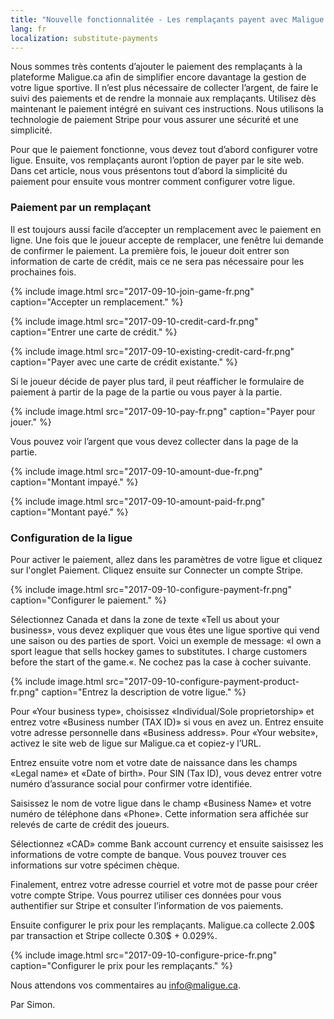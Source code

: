 ```yaml
---
title: "Nouvelle fonctionnalitée - Les remplaçants payent avec Maligue.ca"
lang: fr
localization: substitute-payments
---
```

Nous sommes très contents d’ajouter le paiement des remplaçants à la plateforme Maligue.ca afin de simplifier encore davantage la gestion de votre ligue sportive. Il n’est plus nécessaire de collecter l’argent, de faire le suivi des paiements et de rendre la monnaie aux remplaçants. Utilisez dès maintenant le paiement intégré en suivant ces instructions. Nous utilisons la technologie de paiement Stripe pour vous assurer une sécurité et une simplicité.

Pour que le paiement fonctionne, vous devez tout d’abord configurer votre ligue. Ensuite, vos remplaçants auront l’option de payer par le site web. Dans cet article, nous vous présentons tout d’abord la simplicité du paiement pour ensuite vous montrer comment configurer votre ligue.

### Paiement par un remplaçant

Il est toujours aussi facile d’accepter un remplacement avec le paiement en ligne. Une fois que le joueur accepte de remplacer, une fenêtre lui demande de confirmer le paiement. La première fois, le joueur doit entrer son information de carte de crédit, mais ce ne sera pas nécessaire pour les prochaines fois.

{% include image.html src="2017-09-10-join-game-fr.png" caption="Accepter un remplacement." %}

{% include image.html src="2017-09-10-credit-card-fr.png" caption="Entrer une carte de crédit." %}

{% include image.html src="2017-09-10-existing-credit-card-fr.png" caption="Payer avec une carte de crédit existante." %}

Si le joueur décide de payer plus tard, il peut réafficher le formulaire de paiement à partir de la page de la partie ou vous payer à la partie.

{% include image.html src="2017-09-10-pay-fr.png" caption="Payer pour jouer." %}

Vous pouvez voir l’argent que vous devez collecter dans la page de la partie.

{% include image.html src="2017-09-10-amount-due-fr.png" caption="Montant impayé." %}

{% include image.html src="2017-09-10-amount-paid-fr.png" caption="Montant payé." %}

### Configuration de la ligue

Pour activer le paiement, allez dans les paramètres de votre ligue et cliquez sur l'onglet Paiement. Cliquez ensuite sur Connecter un compte Stripe.

{% include image.html src="2017-09-10-configure-payment-fr.png" caption="Configurer le paiement." %}

Sélectionnez Canada et dans la zone de texte «Tell us about your business», vous devez expliquer que vous êtes une ligue sportive qui vend une saison ou des parties de sport. Voici un exemple de message: «I own a sport league that sells hockey games to substitutes. I charge customers before the start of the game.«. Ne cochez pas la case à cocher suivante.

{% include image.html src="2017-09-10-configure-payment-product-fr.png" caption="Entrez la description de votre ligue." %}

Pour «Your business type», choisissez «Individual/Sole proprietorship» et entrez votre «Business number (TAX ID)» si vous en avez un. Entrez ensuite votre adresse personnelle dans «Business address». Pour «Your website», activez le site web de ligue sur Maligue.ca et copiez-y l’URL.

Entrez ensuite votre nom et votre date de naissance dans les champs «Legal name» et «Date of birth». Pour SIN (Tax ID), vous devez entrer votre numéro d’assurance social pour confirmer votre identifiée.

Saisissez le nom de votre ligue dans le champ «Business Name» et votre numéro de téléphone dans «Phone». Cette information sera affichée sur relevés de carte de crédit des joueurs.

Sélectionnez «CAD» comme Bank account currency et ensuite saisissez les informations de votre compte de banque. Vous pouvez trouver ces informations sur votre spécimen chèque.

Finalement, entrez votre adresse courriel et votre mot de passe pour créer votre compte Stripe. Vous pourrez utiliser ces données pour vous authentifier sur Stripe et consulter l’information de vos paiements.

Ensuite configurer le prix pour les remplaçants. Maligue.ca collecte 2.00$ par transaction et Stripe collecte 0.30$ + 0.029%.

{% include image.html src="2017-09-10-configure-price-fr.png" caption="Configurer le prix pour les remplaçants." %}

Nous attendons vos commentaires au [info@maligue.ca](mailto:info@maligue.ca).

Par Simon.
